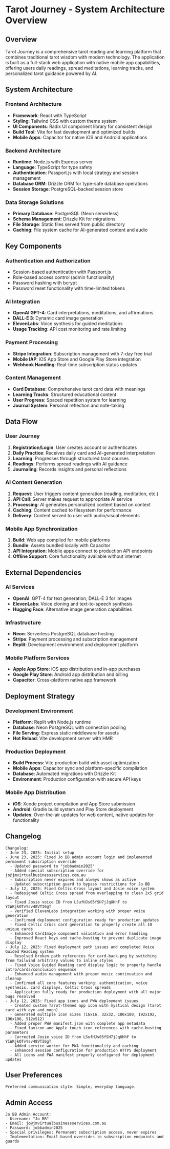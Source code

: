 # Tarot Journey - System Architecture Overview

## Overview

Tarot Journey is a comprehensive tarot reading and learning platform that combines traditional tarot wisdom with modern technology. The application is built as a full-stack web application with native mobile app capabilities, offering users daily readings, spread meditations, learning tracks, and personalized tarot guidance powered by AI.

## System Architecture

### Frontend Architecture
- **Framework**: React with TypeScript
- **Styling**: Tailwind CSS with custom theme system
- **UI Components**: Radix UI component library for consistent design
- **Build Tool**: Vite for fast development and optimized builds
- **Mobile Apps**: Capacitor for native iOS and Android applications

### Backend Architecture
- **Runtime**: Node.js with Express server
- **Language**: TypeScript for type safety
- **Authentication**: Passport.js with local strategy and session management
- **Database ORM**: Drizzle ORM for type-safe database operations
- **Session Storage**: PostgreSQL-backed session store

### Data Storage Solutions
- **Primary Database**: PostgreSQL (Neon serverless)
- **Schema Management**: Drizzle Kit for migrations
- **File Storage**: Static files served from public directory
- **Caching**: File system cache for AI-generated content and audio

## Key Components

### Authentication and Authorization
- Session-based authentication with Passport.js
- Role-based access control (admin functionality)
- Password hashing with bcrypt
- Password reset functionality with time-limited tokens

### AI Integration
- **OpenAI GPT-4**: Card interpretations, meditations, and affirmations
- **DALL-E 3**: Dynamic card image generation
- **ElevenLabs**: Voice synthesis for guided meditations
- **Usage Tracking**: API cost monitoring and rate limiting

### Payment Processing
- **Stripe Integration**: Subscription management with 7-day free trial
- **Mobile IAP**: iOS App Store and Google Play Store integration
- **Webhook Handling**: Real-time subscription status updates

### Content Management
- **Card Database**: Comprehensive tarot card data with meanings
- **Learning Tracks**: Structured educational content
- **User Progress**: Spaced repetition system for learning
- **Journal System**: Personal reflection and note-taking

## Data Flow

### User Journey
1. **Registration/Login**: User creates account or authenticates
2. **Daily Practice**: Receives daily card and AI-generated interpretation
3. **Learning**: Progresses through structured tarot courses
4. **Readings**: Performs spread readings with AI guidance
5. **Journaling**: Records insights and personal reflections

### AI Content Generation
1. **Request**: User triggers content generation (reading, meditation, etc.)
2. **API Call**: Server makes request to appropriate AI service
3. **Processing**: AI generates personalized content based on context
4. **Caching**: Content cached to filesystem for performance
5. **Delivery**: Content served to user with audio/visual elements

### Mobile App Synchronization
1. **Build**: Web app compiled for mobile platforms
2. **Bundle**: Assets bundled locally with Capacitor
3. **API Integration**: Mobile apps connect to production API endpoints
4. **Offline Support**: Core functionality available without internet

## External Dependencies

### AI Services
- **OpenAI**: GPT-4 for text generation, DALL-E 3 for images
- **ElevenLabs**: Voice cloning and text-to-speech synthesis
- **Hugging Face**: Alternative image generation capabilities

### Infrastructure
- **Neon**: Serverless PostgreSQL database hosting
- **Stripe**: Payment processing and subscription management
- **Replit**: Development environment and deployment platform

### Mobile Platform Services
- **Apple App Store**: iOS app distribution and in-app purchases
- **Google Play Store**: Android app distribution and billing
- **Capacitor**: Cross-platform native app framework

## Deployment Strategy

### Development Environment
- **Platform**: Replit with Node.js runtime
- **Database**: Neon PostgreSQL with connection pooling
- **File Serving**: Express static middleware for assets
- **Hot Reload**: Vite development server with HMR

### Production Deployment
- **Build Process**: Vite production build with asset optimization
- **Mobile Apps**: Capacitor sync and platform-specific compilation
- **Database**: Automated migrations with Drizzle Kit
- **Environment**: Production configuration with secure API keys

### Mobile App Distribution
- **iOS**: Xcode project compilation and App Store submission
- **Android**: Gradle build system and Play Store deployment
- **Updates**: Over-the-air updates for web content, native updates for functionality

## Changelog
```
Changelog:
- June 23, 2025: Initial setup
- June 23, 2025: Fixed Jo BB admin account login and implemented permanent subscription override
  - Updated password to "jobbadmin2025" 
  - Added special subscription override for jo@jmvirtualbusinessservices.com.au
  - Subscription never expires and always shows as active
  - Updated subscription guard to bypass restrictions for Jo BB
- July 12, 2025: Fixed Celtic Cross layout and Josie voice system
  - Redesigned Celtic Cross spread from overlapping to clean 2x5 grid layout
  - Fixed Josie voice ID from LSufHJs05fSH7jJqUHhF to YIWKjkOTvYsv48VTI6gT
  - Verified ElevenLabs integration working with proper voice generation
  - Confirmed deployment configuration ready for production updates
  - Fixed Celtic Cross card generation to properly create all 10 unique cards
  - Enhanced CardImage component validation and error handling
  - Improved React keys and cache-busting to prevent duplicate image display
- July 12, 2025: Fixed deployment path issues and completed Voice Guided Reading system
  - Resolved broken path references for card-back.png by switching from Tailwind arbitrary values to inline styles
  - Fixed Voice Guided Reading card display logic to properly handle intro/cards/conclusion sequence
  - Enhanced audio management with proper music continuation and cleanup
  - Confirmed all core features working: authentication, voice synthesis, card displays, Celtic Cross spreads
  - Application fully ready for production deployment with all major bugs resolved
- July 12, 2025: Fixed app icons and PWA deployment issues
  - Created custom Tarot-themed app icon with mystical design (tarot card with eye and moon)
  - Generated multiple icon sizes (16x16, 32x32, 180x180, 192x192, 196x196, 512x512)
  - Added proper PWA manifest.json with complete app metadata
  - Fixed favicon and Apple touch icon references with cache-busting parameters
  - Corrected Josie voice ID from LSufHJs05fSH7jJqUHhF to YIWKjkOTvYsv48VTI6gT
  - Added service worker for PWA functionality and caching
  - Enhanced session configuration for production HTTPS deployment
  - All icons and PWA manifest properly configured for deployment updates
```

## User Preferences
```
Preferred communication style: Simple, everyday language.
```

## Admin Access
```
Jo BB Admin Account:
- Username: "Jo BB"
- Email: jo@jmvirtualbusinessservices.com.au  
- Password: jobbadmin2025
- Special privileges: Permanent subscription access, never expires
- Implementation: Email-based overrides in subscription endpoints and guards
```